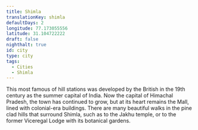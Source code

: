 ```yaml
---
title: Shimla
translationKey: shimla
defaultDays: 2
longitude: 77.173055556
latitude: 31.104722222
draft: false
nighthalt: true
id: city
type: city
tags:
  - Cities
  - Shimla
---
```

This most famous of hill stations was developed by the British in the 19th century as the summer capital of India. Now the capital of Himachal Pradesh, the town has continued to grow, but at its heart remains the Mall, lined with colonial-era buildings. There are many beautiful walks in the pine clad hills that surround Shimla, such as to the Jakhu temple, or to the former Viceregal Lodge with its botanical gardens.